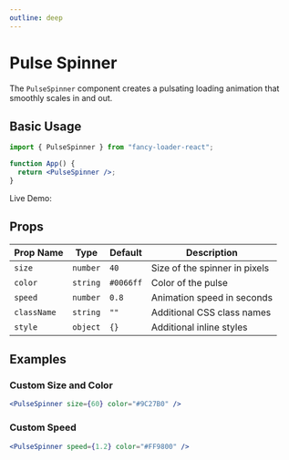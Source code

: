 ```yaml
---
outline: deep
---
```


# Pulse Spinner

The `PulseSpinner` component creates a pulsating loading animation that smoothly scales in and out.

## Basic Usage

```jsx
import { PulseSpinner } from "fancy-loader-react";

function App() {
  return <PulseSpinner />;
}
```

Live Demo:

<PulseWrapper />

## Props

| Prop Name   | Type     | Default   | Description                   |
| ----------- | -------- | --------- | ----------------------------- |
| `size`      | `number` | `40`      | Size of the spinner in pixels |
| `color`     | `string` | `#0066ff` | Color of the pulse            |
| `speed`     | `number` | `0.8`     | Animation speed in seconds    |
| `className` | `string` | `""`      | Additional CSS class names    |
| `style`     | `object` | `{}`      | Additional inline styles      |

## Examples

### Custom Size and Color

```jsx
<PulseSpinner size={60} color="#9C27B0" />
```

### Custom Speed

```jsx
<PulseSpinner speed={1.2} color="#FF9800" />
```
